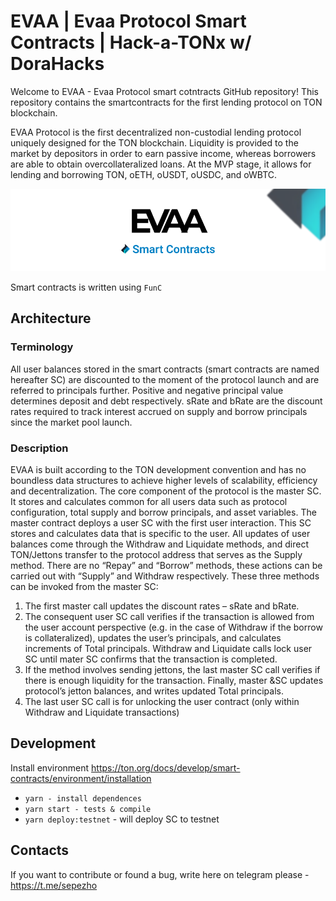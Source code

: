 # EVAA | Evaa Protocol Smart Contracts | Hack-a-TONx w/ DoraHacks
Welcome to EVAA - Evaa Protocol smart cotntracts  GitHub repository! This repository contains the smartcontracts for the first lending protocol on TON blockchain.

EVAA Protocol is the first decentralized non-custodial lending protocol uniquely designed for the TON blockchain. Liquidity is provided to the market by depositors in order to earn passive income, whereas borrowers are able to obtain overcollateralized loans. At the MVP stage, it allows for lending and borrowing TON, oETH, oUSDT, oUSDC, and oWBTC. 

![Evaa Protocol](assets/evaa_smarts_git.png)

Smart contracts is written using `FunC`


## Architecture

### Terminology
All user balances stored in the smart contracts (smart contracts are named hereafter SC) are discounted to the moment of the protocol launch and are referred to principals further. Positive and negative principal value determines deposit and debt respectively. sRate and bRate are the discount rates required to track interest accrued on supply and borrow principals since the market pool launch.

### Description
EVAA is built according to the TON development convention and has no boundless data structures to achieve higher levels of scalability, efficiency and decentralization. The core component of the protocol is the master SC. It stores and calculates common for all users data such as protocol configuration, total supply and borrow principals, and asset variables. The master contract deploys a user SC with the first user interaction. This SC stores and calculates data that is specific to the user. 
All updates of user balances come through the Withdraw and Liquidate methods, and direct TON/Jettons transfer to the protocol address that serves as the Supply method. There are no “Repay” and “Borrow” methods, these actions can be carried out with “Supply” and Withdraw respectively. These three methods can be invoked from the master SC:
1. The first master call updates the discount rates – sRate and bRate.
2. The consequent user SC call verifies if the transaction is allowed from the user account perspective (e.g. in the case of Withdraw if the borrow is collateralized), updates the user’s principals, and calculates increments of Total principals. Withdraw and Liquidate calls lock user SC until mater SC confirms that the transaction is completed.
3. If the method involves sending jettons, the last master SC call verifies if there is enough liquidity for the transaction. Finally, master &SC updates protocol’s jetton balances, and writes updated Total principals.
4. The last user SC call is for unlocking the user contract (only within Withdraw and Liquidate transactions)

## Development
Install environment https://ton.org/docs/develop/smart-contracts/environment/installation

- `yarn - install dependences`
- `yarn start - tests & compile`
- `yarn deploy:testnet` - will deploy SC to testnet


## Contacts 
If you want to contribute or found a bug, write here on telegram please -  https://t.me/sepezho 


